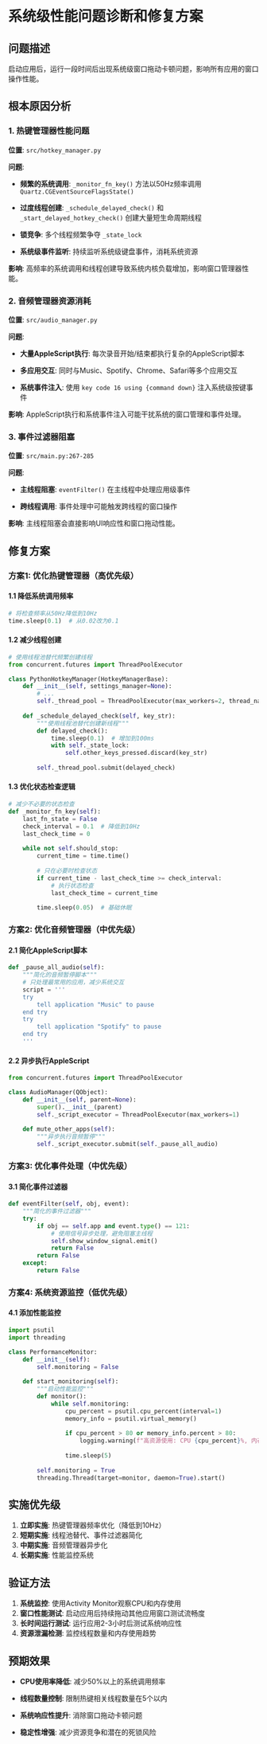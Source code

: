 # 系统级性能问题诊断和修复方案

## 问题描述

启动应用后，运行一段时间后出现系统级窗口拖动卡顿问题，影响所有应用的窗口操作性能。

## 根本原因分析

### 1. 热键管理器性能问题

**位置**: `src/hotkey_manager.py`

**问题**:

* **频繁的系统调用**: `_monitor_fn_key()` 方法以50Hz频率调用 `Quartz.CGEventSourceFlagsState()`

* **过度线程创建**: `_schedule_delayed_check()` 和 `_start_delayed_hotkey_check()` 创建大量短生命周期线程

* **锁竞争**: 多个线程频繁争夺 `_state_lock`

* **系统级事件监听**: 持续监听系统级键盘事件，消耗系统资源

**影响**: 高频率的系统调用和线程创建导致系统内核负载增加，影响窗口管理器性能。

### 2. 音频管理器资源消耗

**位置**: `src/audio_manager.py`

**问题**:

* **大量AppleScript执行**: 每次录音开始/结束都执行复杂的AppleScript脚本

* **多应用交互**: 同时与Music、Spotify、Chrome、Safari等多个应用交互

* **系统事件注入**: 使用 `key code 16 using {command down}` 注入系统级按键事件

**影响**: AppleScript执行和系统事件注入可能干扰系统的窗口管理和事件处理。

### 3. 事件过滤器阻塞

**位置**: `src/main.py:267-285`

**问题**:

* **主线程阻塞**: `eventFilter()` 在主线程中处理应用级事件

* **跨线程调用**: 事件处理中可能触发跨线程的窗口操作

**影响**: 主线程阻塞会直接影响UI响应性和窗口拖动性能。

## 修复方案

### 方案1: 优化热键管理器（高优先级）

#### 1.1 降低系统调用频率

```python
# 将检查频率从50Hz降低到10Hz
time.sleep(0.1)  # 从0.02改为0.1
```

#### 1.2 减少线程创建

```python
# 使用线程池替代频繁创建线程
from concurrent.futures import ThreadPoolExecutor

class PythonHotkeyManager(HotkeyManagerBase):
    def __init__(self, settings_manager=None):
        # ...
        self._thread_pool = ThreadPoolExecutor(max_workers=2, thread_name_prefix="hotkey")
        
    def _schedule_delayed_check(self, key_str):
        """使用线程池替代创建新线程"""
        def delayed_check():
            time.sleep(0.1)  # 增加到100ms
            with self._state_lock:
                self.other_keys_pressed.discard(key_str)
        
        self._thread_pool.submit(delayed_check)
```

#### 1.3 优化状态检查逻辑

```python
# 减少不必要的状态检查
def _monitor_fn_key(self):
    last_fn_state = False
    check_interval = 0.1  # 降低到10Hz
    last_check_time = 0
    
    while not self.should_stop:
        current_time = time.time()
        
        # 只在必要时检查状态
        if current_time - last_check_time >= check_interval:
            # 执行状态检查
            last_check_time = current_time
        
        time.sleep(0.05)  # 基础休眠
```

### 方案2: 优化音频管理器（中优先级）

#### 2.1 简化AppleScript脚本

```python
def _pause_all_audio(self):
    """简化的音频暂停脚本"""
    # 只处理最常用的应用，减少系统交互
    script = '''
    try
        tell application "Music" to pause
    end try
    try
        tell application "Spotify" to pause
    end try
    '''
```

#### 2.2 异步执行AppleScript

```python
from concurrent.futures import ThreadPoolExecutor

class AudioManager(QObject):
    def __init__(self, parent=None):
        super().__init__(parent)
        self._script_executor = ThreadPoolExecutor(max_workers=1)
        
    def mute_other_apps(self):
        """异步执行音频暂停"""
        self._script_executor.submit(self._pause_all_audio)
```

### 方案3: 优化事件处理（中优先级）

#### 3.1 简化事件过滤器

```python
def eventFilter(self, obj, event):
    """简化的事件过滤器"""
    try:
        if obj == self.app and event.type() == 121:
            # 使用信号异步处理，避免阻塞主线程
            self.show_window_signal.emit()
            return False
        return False
    except:
        return False
```

### 方案4: 系统资源监控（低优先级）

#### 4.1 添加性能监控

```python
import psutil
import threading

class PerformanceMonitor:
    def __init__(self):
        self.monitoring = False
        
    def start_monitoring(self):
        """启动性能监控"""
        def monitor():
            while self.monitoring:
                cpu_percent = psutil.cpu_percent(interval=1)
                memory_info = psutil.virtual_memory()
                
                if cpu_percent > 80 or memory_info.percent > 80:
                    logging.warning(f"高资源使用: CPU {cpu_percent}%, 内存 {memory_info.percent}%")
                
                time.sleep(5)
        
        self.monitoring = True
        threading.Thread(target=monitor, daemon=True).start()
```

## 实施优先级

1. **立即实施**: 热键管理器频率优化（降低到10Hz）
2. **短期实施**: 线程池替代、事件过滤器简化
3. **中期实施**: 音频管理器异步化
4. **长期实施**: 性能监控系统

## 验证方法

1. **系统监控**: 使用Activity Monitor观察CPU和内存使用
2. **窗口性能测试**: 启动应用后持续拖动其他应用窗口测试流畅度
3. **长时间运行测试**: 运行应用2-3小时后测试系统响应性
4. **资源泄漏检测**: 监控线程数量和内存使用趋势

## 预期效果

* **CPU使用率降低**: 减少50%以上的系统调用频率

* **线程数量控制**: 限制热键相关线程数量在5个以内

* **系统响应性提升**: 消除窗口拖动卡顿问题

* **稳定性增强**: 减少资源竞争和潜在的死锁风险

